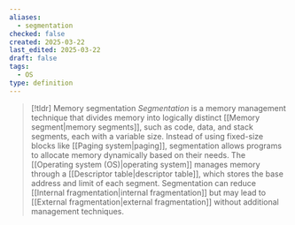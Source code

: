 ```yaml
---
aliases:
  - segmentation
checked: false
created: 2025-03-22
last_edited: 2025-03-22
draft: false
tags:
  - OS
type: definition
---
```

>[!tldr] Memory segmentation
>_Segmentation_ is a memory management technique that divides memory into logically distinct [[Memory segment|memory segments]], such as code, data, and stack segments, each with a variable size. Instead of using fixed-size blocks like [[Paging system|paging]], segmentation allows programs to allocate memory dynamically based on their needs. The [[Operating system (OS)|operating system]] manages memory through a [[Descriptor table|descriptor table]], which stores the base address and limit of each segment. Segmentation can reduce [[Internal fragmentation|internal fragmentation]] but may lead to [[External fragmentation|external fragmentation]] without additional management techniques.